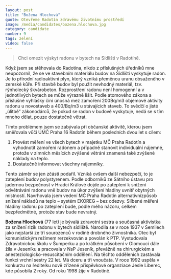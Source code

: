 ```yaml
---
layout: post
title: "Božena Hlochová"
quote: Otevřeme Radotín zdravému životnímu prostředí
image: /media/candidates/bozena.hlochova.jpg
category: candidate
number: 9
tags: zelení
video: false
---
```


> Chci omezit výskyt radonu v bytech na Sídlišti v Radotíně. 

Když jsem se stěhovala do Radotína, nikdo z příslušných úředníků mne neupozornil, že se ve stavebním materiálu budov na Sídlišti vyskytuje radon. Je to přírodní radioaktivní plyn, který vzniká přeměnou uranu obsaženého v zemské kůře. Při stavbě budov byl použit nevhodný materiál, tzv. rýnholecký škvárobeton. Rozprostření radonu není homogenní a v jednotlivých bytech se může výrazně lišit. Podle atomového zákona a příslušné vyhlášky činí únosná mez zamoření 200Bq/m3 objemové aktivity radonu u novostaveb a 400/Bq/m3 u stávajících staveb. To svědčí o jisté „úlitbě“ zákonodárců, že pokud se radon v budově vyskytuje, nedá se s tím mnoho dělat, pouze dostatečně větrat.

Tímto problémem jsem se zabývala  při občanské aktivitě, kterou jsem směřovala vůči ÚMČ Praha 16 Radotín během posledních dvou let s cílem:
1. Provést měření ve všech bytech v majetku MČ Praha Radotín a vyhodnotit zamoření radonem a případně stanovit individuální nájemné, protože v zimních měsících zvýšené větrání znamená také zvýšené náklady na teplo. 
2. Dostatečně informovat všechny nájemníky.

Tento záměr se jen zčásti podařil. Vzniká ovšem další nebezpečí, to je zateplení budov polystyrenem. Podle odborníků ze Sátního ústavu pro jadernou bezpečnost v Hradci Králové dojde  po zateplení k snížení odvětrávání radonu vně budov na úkor zvýšení hladiny uvnitř obytných místností. Navrhovala jsem vedení MČ Praha Radotín alternativnízpůsob snížení nákladů na teplo – systém EKOREG – bez odezvy. Slíbené měření hladiny radonu po zateplení bude, podle mého názoru, celkem bezpředmětné, protože stav bude nevratný. 


**Božena Hlochová** (77 let) je bývalá zdravotní sestra a současná aktivistka za snížení rizik radonu v bytech sídliště. Narodila se v roce 1937 v Semilech jako nejstarší ze tří sourozenců v rodině drobného živnostníka. Otec byl komunistickým režimem rerzekvován a povolán k PTP. Vystudovala Zdravotnickou školu v Šumperku a po krátkém působení v Olomouci dále žila v Jeseníku a pracovala v NsP Jeseník, převážně na chirurgickém a anesteziologicko-resuscitačním oddělení. Na těchto odděleních zastávala funkci vrchní sestry 22 let. Má dceru a tři vnoučata. V roce 1992 uspěla v konkurzu na ředitelku nově zřízené příspěvkové organziace Jesle Liberec, kde působila 2 roky. Od roku 1998 žije v Radotíně.
